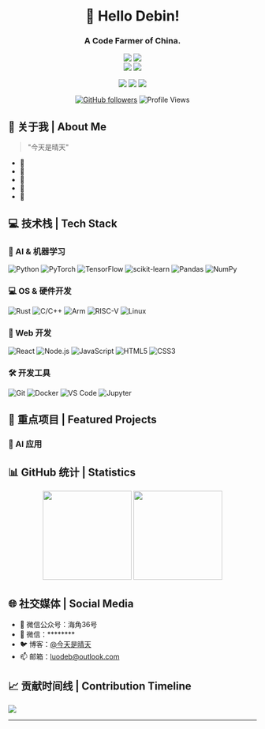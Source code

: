 <div align="center">
  
# 🌟 Hello Debin!
### A Code Farmer of China.

![](https://img.shields.io/badge/Focus-Artificial_General_Intelligence-BE2EDD)
![](https://img.shields.io/badge/Focus-Operating_System-FFCC33)
<br/>
![](https://img.shields.io/badge/Focus-AI_Edge_Computingr-66CCFF)
![](https://img.shields.io/badge/Role-AI_Product_Manager-20B2AA)

<p>
  <a href="https://www.luodeb.top"><img src="https://img.shields.io/badge/BLOG-ffffff?style=for-the-badge"/></a>
  <a href="mailto:luodeb@outlook.com"><img src="https://img.shields.io/badge/Email-ffffff?style=for-the-badge&logo=gmail&logoColor=black"/></a>
  <a href="https://github.com/luodeb"><img src="https://img.shields.io/badge/GitHub-ffffff?style=for-the-badge&logo=github&logoColor=black"/></a>
</p>

[![GitHub followers](https://img.shields.io/github/followers/luodeb?style=social)](https://github.com/luodeb)
![Profile Views](https://komarev.com/ghpvc/?username=luodeb&color=blueviolet)

</div>

## 🎯 关于我 | About Me 

> "今天是晴天"

- 🔭 
- 🚀 
- 🌱 
- 👯 
- 🎯 

## 💻 技术栈 | Tech Stack

### 🤖 AI & 机器学习
![Python](https://img.shields.io/badge/Python-3776AB?style=for-the-badge&logo=python&logoColor=white)
![PyTorch](https://img.shields.io/badge/PyTorch-EE4C2C?style=for-the-badge&logo=pytorch&logoColor=white)
![TensorFlow](https://img.shields.io/badge/TensorFlow-FF6F00?style=for-the-badge&logo=tensorflow&logoColor=white)
![scikit-learn](https://img.shields.io/badge/scikit--learn-F7931E?style=for-the-badge&logo=scikit-learn&logoColor=white)
![Pandas](https://img.shields.io/badge/Pandas-150458?style=for-the-badge&logo=pandas&logoColor=white)
![NumPy](https://img.shields.io/badge/NumPy-013243?style=for-the-badge&logo=numpy&logoColor=white)

### 💻 OS & 硬件开发
![Rust](https://img.shields.io/badge/Rust-CE4A39?style=for-the-badge&logo=rust&logoColor=white)
![C/C++](https://img.shields.io/badge/C/C++-024583?style=for-the-badge&logo=cplusplus&logoColor=white)
![Arm](https://img.shields.io/badge/ARM-4191BA?style=for-the-badge&logo=arm&logoColor=white)
![RISC-V](https://img.shields.io/badge/RISCV-2E3470?style=for-the-badge&logo=arm&logoColor=white)
![Linux](https://img.shields.io/badge/Linux-F6BD04?style=for-the-badge&logo=linux&logoColor=white)

### 🎨 Web 开发
![React](https://img.shields.io/badge/React-20232A?style=for-the-badge&logo=react&logoColor=61DAFB)
![Node.js](https://img.shields.io/badge/Node.js-339933?style=for-the-badge&logo=nodedotjs&logoColor=white)
![JavaScript](https://img.shields.io/badge/JavaScript-F7DF1E?style=for-the-badge&logo=javascript&logoColor=black)
![HTML5](https://img.shields.io/badge/HTML5-E34F26?style=for-the-badge&logo=html5&logoColor=white)
![CSS3](https://img.shields.io/badge/CSS3-1572B6?style=for-the-badge&logo=css3&logoColor=white)

### 🛠️ 开发工具
![Git](https://img.shields.io/badge/Git-F05032?style=for-the-badge&logo=git&logoColor=white)
![Docker](https://img.shields.io/badge/Docker-2496ED?style=for-the-badge&logo=docker&logoColor=white)
![VS Code](https://img.shields.io/badge/VS_Code-007ACC?style=for-the-badge&logo=visual-studio-code&logoColor=white)
![Jupyter](https://img.shields.io/badge/Jupyter-F37626?style=for-the-badge&logo=jupyter&logoColor=white)

## 🚀 重点项目 | Featured Projects

### 🎯 AI 应用

## 📊 GitHub 统计 | Statistics

<div align="center">
  <img height="180em" src="https://github-readme-stats.vercel.app/api?username=luodeb&show_icons=true&theme=radical&include_all_commits=true&count_private=true"/>
  <img height="180em" src="https://github-readme-stats.vercel.app/api/top-langs/?username=luodeb&layout=compact&langs_count=8&theme=radical"/>
</div>

## 🌐 社交媒体 | Social Media

- 💬 微信公众号：海角36号
- 📱 微信：********
- 🐦 博客：[@今天是晴天](https://www.luodeb.top)
- 📫 邮箱：luodeb@outlook.com

## 📈 贡献时间线 | Contribution Timeline
![](https://github-readme-activity-graph.vercel.app/graph?username=luodeb&theme=dracula)

---

<div align="center">

</div>

<!--
**luodeb/luodeb** is a ✨ _special_ ✨ repository because its `README.md` (this file) appears on your GitHub profile.

Here are some ideas to get you started:

- 🔭 I’m currently working on ...
- 🌱 I’m currently learning ...
- 👯 I’m looking to collaborate on ...
- 🤔 I’m looking for help with ...
- 💬 Ask me about ...
- 📫 How to reach me: ...
- 😄 Pronouns: ...
- ⚡ Fun fact: ...
-->
